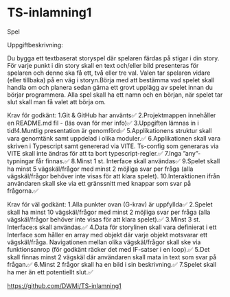 # TS-inlamning1
Spel

Uppgiftbeskrivning:

Du bygga ett textbaserat storyspel där spelaren färdas på stigar i din story. För varje punkt i din story skall en text och/eller bild presenteras för spelaren och denne ska få ett, två eller tre val. Valen tar spelaren vidare (eller tillbaka) på en väg i storyn.Börja med att bestämma vad spelet skall handla om och planera sedan gärna ett grovt upplägg av spelet innan du börjar programmera. Alla spel skall ha ett namn och en början, när spelet tar slut skall man få valet att börja om.

Krav för godkänt: 1.Git & GitHub har använts✅
2.Projektmappen innehåller en README.md fil - (läs ovan för mer info)✅
3.Uppgiften lämnas in i tid!4.Muntlig presentation är genomförd✅
5.Applikationens struktur skall vara genomtänk samt uppdelad i olika moduler.✅
6.Applikationen skall vara skriven i Typescript samt genererad via VITE. Ts-config som generaras via VITE skall inte ändras för att ta bort typescript-regler.✅
7.Inga ”any”-typningar får finnas.✅
8.Minst 1 st. Interface skall användas✅
9.Spelet skall ha minst 5 vägskäl/frågor med minst 2 möjliga svar per fråga (alla vägskäl/frågor behöver inte visas för att klara spelet).
10.Interaktionen ifrån användaren skall ske via ett gränssnitt med knappar som svar på frågorna.✅

Krav för väl godkänt: 1.Alla punkter ovan (G-krav) är uppfyllda✅
2.Spelet skall ha minst 10 vägskäl/frågor med minst 2 möjliga svar per fråga (alla vägskäl/frågor behöver inte visas för att klara spelet).✅ 
3.Minst 3 st. Interface:s skall användas.✅ 
4.Data för storylinen skall vara definierat i ett Interface som håller en array med objekt där varje objekt motsvarar ett vägskäl/fråga. Navigationen mellan olika vägskäl/frågor skall ske via funktionsanrop (för godkänt räcker det med IF-satser i en loop).✅
5.Det skall finnas minst 2 vägskäl där användaren skall mata in text som svar på frågan.✅
6.Minst 2 frågor skall ha en bild i sin beskrivning.✅
7.Spelet skall ha mer än ett potentiellt slut.✅

https://github.com/DWMi/TS-inlamning1
